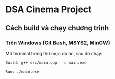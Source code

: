 # DSA Cinema Project

## Cách build và chạy chương trình

### Trên Windows (Git Bash, MSYS2, MinGW)
Mở terminal trong thư mục dự án, sau đó chạy:

```bash
Build: g++ src/main.cpp  -o main.exe

Run: ./main.exe


